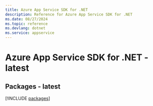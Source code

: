 ```yaml
---
title: Azure App Service SDK for .NET
description: Reference for Azure App Service SDK for .NET
ms.date: 08/27/2024
ms.topic: reference
ms.devlang: dotnet
ms.service: appservice
---
```

# Azure App Service SDK for .NET - latest
## Packages - latest
[!INCLUDE [packages](app-service-index.md)]